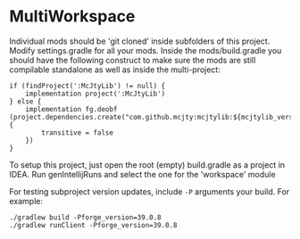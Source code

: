 # MultiWorkspace

Individual mods should be 'git cloned' inside subfolders of this project.
Modify settings.gradle for all your mods.
Inside the mods/build.gradle you should have the following construct to make sure the mods are still compilable standalone as well as inside the multi-project:

    if (findProject(':McJtyLib') != null) {
        implementation project(':McJtyLib')
    } else {
        implementation fg.deobf (project.dependencies.create("com.github.mcjty:mcjtylib:${mcjtylib_version}") {
            transitive = false
        })
    }

To setup this project, just open the root (empty) build.gradle as a project in IDEA. Run genIntellijRuns and select the one for the 'workspace' module

For testing subproject version updates, include `-P` arguments your build. For example:

    ./gradlew build -Pforge_version=39.0.8
    ./gradlew runClient -Pforge_version=39.0.8
